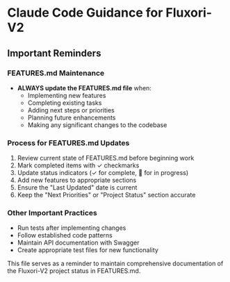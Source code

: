 # Claude Code Guidance for Fluxori-V2

## Important Reminders

### FEATURES.md Maintenance
- **ALWAYS update the FEATURES.md file** when:
  - Implementing new features
  - Completing existing tasks
  - Adding next steps or priorities
  - Planning future enhancements
  - Making any significant changes to the codebase

### Process for FEATURES.md Updates
1. Review current state of FEATURES.md before beginning work
2. Mark completed items with ✓ checkmarks
3. Update status indicators (✓ for complete, 🔄 for in progress)
4. Add new features to appropriate sections
5. Ensure the "Last Updated" date is current
6. Keep the "Next Priorities" or "Project Status" section accurate

### Other Important Practices
- Run tests after implementing changes
- Follow established code patterns
- Maintain API documentation with Swagger
- Create appropriate test files for new functionality

This file serves as a reminder to maintain comprehensive documentation of the Fluxori-V2 project status in FEATURES.md.